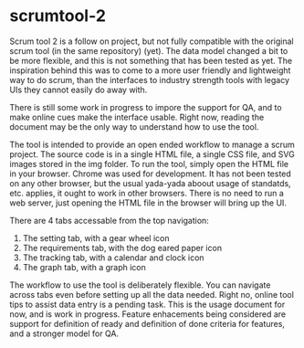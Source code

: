 # scrumtool-2

Scrum tool 2 is a follow on project, but not fully compatible with the original scrum tool (in the same repository) (yet). The data model changed a bit to be more flexible, and this is not something that has been tested as yet. The inspiration behind this was to come to a more user friendly and lightweight way to do scrum, than the interfaces to industry strength tools with legacy UIs they cannot easily do away with.

There is still some work in progress to impore the support for QA, and to make online cues make the interface usable. Right now, reading the document may be the only way to understand how to use the tool.

The tool is intended to provide an open ended workflow to manage a scrum project. The source code is in a single HTML file, a single CSS file, and SVG images stored in the img folder. To run the tool, simply open the HTML file in your browser. Chrome was used for development. It has not been tested on any other browser, but the usual yada-yada aboout usage of standatds, etc. applies, it ought to work in other browsers. There is no need to run a web server, just opening the HTML file in the browser will bring up the UI.

There are 4 tabs accessable from the top navigation:

1. The setting tab, with a gear wheel icon
2. The requirements tab, with the dog eared paper icon
3. The tracking tab, with a calendar and clock icon
4. The graph tab, with a graph icon

The workflow to use the tool is deliberately flexible. You can navigate across tabs even before setting up all the data needed. Right no, online tool tips to assist data entry is a pending task. This is the usage document for now, and is work in progress. Feature enhacements being considered are support for definition of ready and definition of done criteria for features, and a stronger model for QA.